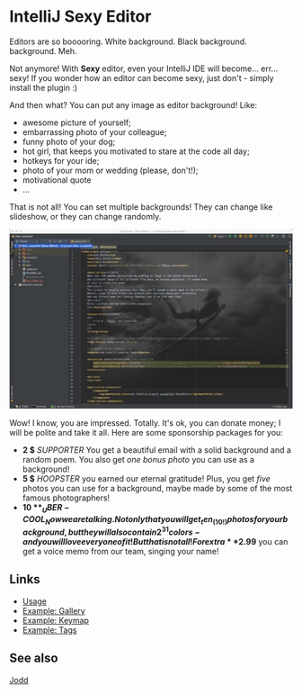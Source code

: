 # IntelliJ Sexy Editor

Editors are so booooring. White background. Black background.
<Put-your-color-here/> background. Meh.

Not anymore! With **Sexy** editor, even your IntelliJ IDE will become...
err... sexy! If you wonder how an editor can become sexy, just don't -
simply install the plugin :)

And then what? You can put any image as editor background! Like:

+ awesome picture of yourself;
+ embarrassing photo of your colleague;
+ funny photo of your dog;
+ hot girl, that keeps you motivated to stare at the code all day;
+ hotkeys for your ide;
+ photo of your mom or wedding (please, don't!);
+ motivational quote
+ ...

That is not all! You can set multiple backgrounds! They can change like
slideshow, or they can change randomly.

![](sexyeditor.jpg)

Wow! I know, you are impressed. Totally. It's ok, you can donate
money; I will be polite and take it all. Here are some sponsorship
packages for you:

+ **2 $** _SUPPORTER_
  You get a beautiful email with a solid background
  and a random poem. You also get _one bonus photo_ you can use as a
  background!
+ **5 $** _HOOPSTER_
  you earned our eternal gratitude! Plus, you get _five_ photos
  you can use for a background, maybe made by some of the most
  famous photographers!
+ **10 $** _UBER-COOL_
  Now we are talking. Not only that you will get _ten_ (10!) photos
  for your background, but they will also contain 2^31 colors -
  and you will love every one of it! But that is not all!
  For extra **2.99$** you can get a voice memo from our
  team, singing your name!

## Links

+ [Usage](doc/Usage.md)
+ [Example: Gallery](doc/ExampleGallery.md)
+ [Example: Keymap](doc/ExampleKeymap.md)
+ [Example: Tags](doc/ExampleTags.md)

## See also

[Jodd](http://jodd.org)